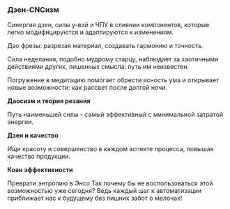 ### Дзен-CNCизм

Синергия дзен, силы у-вэй и ЧПУ в слиянии компонентов, которые легко модифицируются и адаптируются к изменениям.

Дао фрезы: разрезая материал, создавать гармонию и точность. 

Сила неделания, подобно мудрому старцу, наблюдает за хаотичными действиями других, лишенных смысла: путь им неизвестен. 

Погружение в медитацию помогает обрести ясность ума и открывает новые возможности: как рассвет после долгой ночи.

__Даосизм и теория резания__

Путь наименьшей силы - самый эффективный с минимальной затратой энергии. 

__Дзен и качество__

*Ищи* красоту и совершенство в каждом аспекте процесса, повышая качество продукции.

__Коан эффективности__

Преврати энтропию в *Энсо*
Так почему бы не воспользоваться этой возможностью уже сегодня? Ведь каждый шаг к автоматизации приближает нас к будущему без лишних забот о мелочах!
